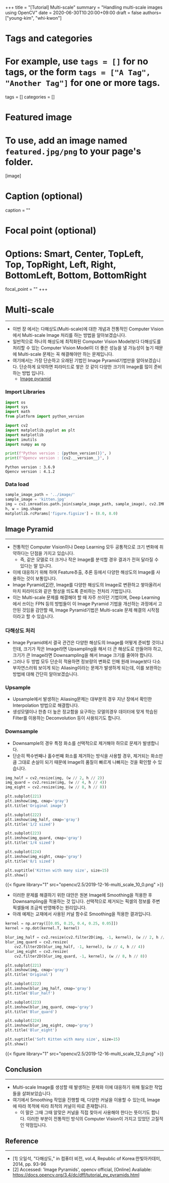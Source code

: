 
+++
title = "[Tutorial] Multi-scale"
summary = "Handling multi-scale images using OpenCV"
date = 2020-06-30T10:20:00+09:00
draft = false
authors=["young-kim", "whi-kwon"]
# Tags and categories
# For example, use `tags = []` for no tags, or the form `tags = ["A Tag", "Another Tag"]` for one or more tags.
tags = []
categories = []

# Featured image
# To use, add an image named `featured.jpg/png` to your page's folder.
[image]
  # Caption (optional)
  caption = ""

  # Focal point (optional)
  # Options: Smart, Center, TopLeft, Top, TopRight, Left, Right, BottomLeft, Bottom, BottomRight
  focal_point = ""
+++
# Multi-scale
---
* 이번 장 에서는 다해상도(Multi-scale)에 대한 개념과 전통적인 Computer Vision에서 Multi-scale Image 처리를 하는 방법을 알아보겠습니다.
* 일반적으로 하나의 해상도에 최적화된 Computer Vision Model보다 다해상도를 처리할 수 있는 Computer Vision Model이 더 좋은 성능을 낼 가능성이 높기 때문에 Multi-scale 문제는 꼭 해결해야만 하는 문제입니다.
* 여기에서는 가장 단순하고 오래된 기법인 Image Pyramid기법만을 알아보겠습니다. 단순하게 요약하면 피라미드로 쌓은 것 같이 다양한 크기의 Image를 많이 준비하는 방법 입니다.
    - [Image pyramid](#imagenbspPyramid)


### Import Libraries


```python
import os
import sys
import math
from platform import python_version

import cv2
import matplotlib.pyplot as plt
import matplotlib
import imutils
import numpy as np

print(f"Python version : {python_version()}", )
print(f"Opencv version : {cv2.__version__}", )
```

    Python version : 3.6.9
    Opencv version : 4.1.2


### Data load


```python
sample_image_path = '../image/'
sample_image = 'kitten.jpg'
img = cv2.imread(os.path.join(sample_image_path, sample_image), cv2.IMREAD_GRAYSCALE)
h, w = img.shape
matplotlib.rcParams['figure.figsize'] = (8.0, 8.0)
```

## Image&nbsp;Pyramid
---

* 전통적인 Computer Vision이나 Deep Learning 모두 공통적으로 크기 변화에 취약하다는 단점을 가지고 있습니다.
    * 즉, 같은 모델로 더 크거나 작은 Image를 분석할 경우 결과가 전혀 달라질 수 있다는 말 입니다.
* 이에 대응하기 위해 하여 Feature추출, 추론 등에서 다양한 해상도의 Image를 사용하는 것이 보통입니다.
* Image Pyramid[[2]](https://docs.opencv.org/3.4/dc/dff/tutorial_py_pyramids.html)란, Image를 다양한 해상도의 Image로 변환하고 쌓아올려서 마치 피라미드와 같은 형상을 띄도록 준비하는 전처리 기법입니다.
* 이는 Multi-scale 문제를 해결해야 할 때 자주 쓰이던 기법이며, Deep Learning에서 쓰이는 FPN 등의 방법들이 이 Image Pyramid 기법을 개선하는 과정에서 고안된 것임을 감안할 때, Image Pyramid기법은 Multi-scale 문제 해결의 시작점 이라고 할 수 있습니다.


### 다해상도 처리
* Image Pyramid에서 결국 관건은 다양한 해상도의 Image를 어떻게 준비할 것이냐 인데, 크기가 작은 Image라면 Upsampling을 해서 더 큰 해상도로 만들어야 하고, 크기가 큰 Image라면 Downsampling을 해서 Image 크기를 줄여야 합니다.
* 그러나 두 방법 모두 단순히 적용하면 정보량의 변화로 인해 원래 Image보다 다소 부자연스러워 보이게 되는 Aliasing이라는 문제가 발생하게 되는데, 이를 보완하는 방법에 대해 간단히 알아보겠습니다.

### Upsample
* Upsample에서 발생하는 Aliasing문제는 대부분의 경우 지난 장에서 확인한 Interpolation 방법으로 해결합니다.
* 생성모델이나 한층 더 높은 정교함을 요구하는 모델의경우 데이터에 맞게 학습된 Filter를 이용하는 Deconvolution 등이 사용되기도 합니다.

### Downsample

* Downsample의 경우 특정 화소를 선택적으로 제거해야 하므로 문제가 발생합니다.
* 단순히 짝수번째나 홀수번째 화소를 제거하는 방식을 사용할 경우, 제거되는 화소만큼 그대로 손실이 되기 때문에 Image의 품질이 빠르게 나빠지는 것을 확인할 수 있습니다.


```python
img_half = cv2.resize(img, (w // 2, h // 2))
img_quard = cv2.resize(img, (w // 4, h // 4))
img_eight = cv2.resize(img, (w // 8, h // 8))

plt.subplot(221)
plt.imshow(img, cmap='gray')
plt.title('Original image')

plt.subplot(222)
plt.imshow(img_half, cmap='gray')
plt.title('1/2 sized')

plt.subplot(223)
plt.imshow(img_quard, cmap='gray')
plt.title('1/4 sized')

plt.subplot(224)
plt.imshow(img_eight, cmap='gray')
plt.title('8/1 sized')

plt.suptitle('Kitten with many size', size=15)
plt.show()
```

{{< figure library="1" src="opencv/2.5/2019-12-16-multi_scale_10_0.png" >}}



* 이러한 문제를 해결하기 위한 대안은 원본 Image에 Smoothing을 적용한 후 Downsampling을 적용하는 것 입니다. 선택적으로 제거되는 픽셀의 정보를 주변 픽셀들에 조금씩 반영해주는 원리입니다.
* 아래 예제는 교재에서 사용된 커널 함수로 Smoothing을 적용한 결과입니다.


```python
kernel = np.array([[0.05, 0.25, 0.4, 0.25, 0.05]])
kernel = np.dot(kernel.T, kernel)

blur_img_half = cv2.resize(cv2.filter2D(img, -1, kernel), (w // 2, h // 2))
blur_img_quard = cv2.resize(
    cv2.filter2D(blur_img_half, -1, kernel), (w // 4, h // 4))
blur_img_eight = cv2.resize(
    cv2.filter2D(blur_img_quard, -1, kernel), (w // 8, h // 8))

plt.subplot(221)
plt.imshow(img, cmap='gray')
plt.title('Original')

plt.subplot(222)
plt.imshow(blur_img_half, cmap='gray')
plt.title('Blur_half')

plt.subplot(223)
plt.imshow(blur_img_quard, cmap='gray')
plt.title('Blur_quard')

plt.subplot(224)
plt.imshow(blur_img_eight, cmap='gray')
plt.title('Blur_eight')

plt.suptitle('Soft Kitten with many size', size=15)
plt.show()
```


{{< figure library="1" src="opencv/2.5/2019-12-16-multi_scale_12_0.png" >}}

## Conclusion
---
* Multi-scale Image를 생성할 때 발생하는 문제와 이에 대응하기 위해 필요한 작업들을 살펴보았습니다.
* 여기에서 Smoothing 작업을 진행할 때, 다양한 커널을 이용할 수 있는데, Image에 따라 목적에 따라 최적의 커널이 따로 존재합니다.
    * 이 말은 그때 그때 알맞은 커널을 직접 찾아서 사용해야 한다는 뜻이기도 합니다. 이러한 부분이 전통적인 방식의 Computer Vision이 가지고 있었던 고질적인 약점입니다.

## Reference
---
* [1] 오일석, "다해상도," in 컴퓨터 비전, vol.4, Republic of Korea:한빛아카데미, 2014, pp. 93-96
* [2] Accessed: 'Image Pyramids', opencv official, [Online] Avaliable: https://docs.opencv.org/3.4/dc/dff/tutorial_py_pyramids.html